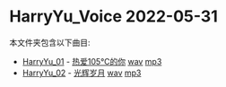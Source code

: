 # HarryYu_Voice 2022-05-31
本文件夹包含以下曲目:
- [HarryYu_01](https://github.com/VmLuRui262/HarryYu_Voice/blob/master/2022-05-31/slk/HarryYu01) - [热爱105°C的你](https://music.163.com/song?id=1840459406) [wav](https://github.com/VmLuRui262/HarryYu_Voice/blob/master/2022-05-31/wav/HarryYu01.wav) [mp3](https://github.com/VmLuRui262/HarryYu_Voice/blob/master/2022-05-31/mp3/HarryYu01.mp3)
- [HarryYu_02](https://github.com/VmLuRui262/HarryYu_Voice/blob/master/2022-05-31/slk/HarryYu02) - [光辉岁月](https://music.163.com/song?id=346576) [wav](https://github.com/VmLuRui262/HarryYu_Voice/blob/master/2022-05-31/wav/HarryYu02.wav) [mp3](https://github.com/VmLuRui262/HarryYu_Voice/blob/master/2022-05-31/mp3/HarryYu02.mp3)